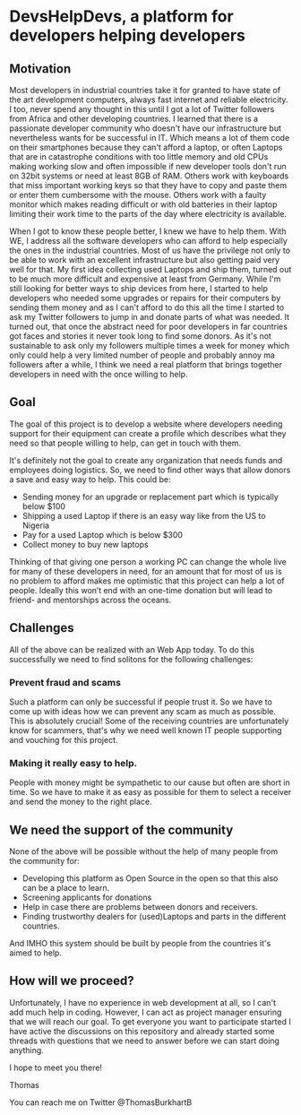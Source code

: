 # DevsHelpDevs, a platform for developers helping developers

## Motivation
Most developers in industrial countries take it for granted to have state of the art development computers, always fast internet and reliable electricity.
I too, never spend any thought in this until I got a lot of Twitter followers from Africa and other developing countries.
I learned that there is a passionate developer community who doesn't have our infrastructure but nevertheless wants for be successful in IT.
Which means a lot of them code on their smartphones because they can't afford a laptop, or often Laptops that are in catastrophe conditions with too little memory and old CPUs making working slow and often impossible if new developer tools don't run on 32bit systems or need at least 8GB of RAM. Others work with keyboards that miss important working keys so that they have to copy and paste them or enter them cumbersome with the mouse. Others work with a faulty monitor which makes reading difficult or with old batteries in their laptop limiting their work time to the parts of the day where electricity is available.

When I got to know these people better, I knew we have to help them. With WE, I address all the software developers who can afford to help especially the ones in the industrial countries. Most of us have the privilege not only to be able to work with an excellent infrastructure but also getting paid very well for that.
My first idea collecting used Laptops and ship them, turned out to be much more difficult and expensive at least from Germany. While I'm still looking for better ways to ship devices from here, I started to help developers who needed some upgrades or repairs for their computers by sending them money and as I can't afford to do this all the time I started to ask my Twitter followers to jump in and donate parts of what was needed.
It turned out, that once the abstract need for poor developers in far countries got faces and stories it never took long to find some donors. As it's not sustainable to ask only my followers multiple times a week for money which only could help a very limited number of people and probably annoy ma followers after a while, I think we need a real platform that brings together developers in need with the once willing to help.

## Goal
The goal of this project is to develop a website where developers needing support for their equipment can create a profile which describes what they need so that people willing to help, can get in touch with them.

It's definitely not the goal to create any organization that needs funds and employees doing logistics. So, we need to find other ways that allow donors a save and easy way to help. This could be:

* Sending money for an upgrade or replacement part which is typically below $100
* Shipping a used Laptop if there is an easy way like from the US to Nigeria
* Pay for a used Laptop which is below $300 
* Collect money to buy new laptops

Thinking of that giving one person a working PC can change the whole live for many of these developers in need, for an amount that for most of us is no problem to afford makes me optimistic that this project can help a lot of people.
Ideally this won’t end with an one-time donation but will lead to friend- and mentorships across the oceans.

## Challenges 
All of the above can be realized with an Web App today. To do this successfully we need to find solitons for the following challenges:
### Prevent fraud and scams
Such a platform can only be successful if people trust it. So we have to come up with ideas how we can prevent any scam as much as possible. This is absolutely crucial! Some of the receiving countries are unfortunately know for scammers, that's why we need well known IT people supporting and vouching for this project.
### Making it really easy to help.
People with money might be sympathetic to our cause but often are short in time. So we have to make it as easy as possible for them to select a receiver and send the money to the right place.

## We need the support of the community
None of the above will be possible without the help of many people from the community for:

* Developing this platform as Open Source in the open so that this also can be a place to learn.
* Screening applicants for donations
* Help in case there are problems between donors and receivers.
* Finding trustworthy dealers for (used)Laptops and parts in the different countries.

And IMHO this system should be built by people from the countries it's aimed to help.

## How will we proceed?
Unfortunately, I have no experience in web development at all, so I can't add much help in coding. However, I can act as project manager ensuring that we will reach our goal.
To get everyone you want to participate started I have active the discussions on this repository and already started some threads with questions that we need to answer before we can start doing anything. 

I hope to meet you there!

Thomas

You can reach me on Twitter @ThomasBurkhartB
